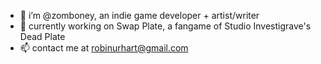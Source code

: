 - 👋 i’m @zomboney, an indie game developer + artist/writer
- 🌱 currently working on Swap Plate, a fangame of Studio Investigrave's Dead Plate
- 📫 contact me at robinurhart@gmail.com


